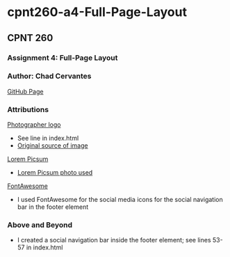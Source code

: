 # cpnt260-a4-Full-Page-Layout
## CPNT 260
### Assignment 4: Full-Page Layout
### Author: Chad Cervantes 

[GitHub Page](https://chad-cervantes.github.io/cpnt260-a4-Full-Page-Layout/)

### Attributions 

[Photographer logo](https://global-uploads.webflow.com/63a9fb94e473f36dbe99c1b1/64879902d220c134514f49d7_iziIZfUDS2KEG5yznkig.png)
- See line in index.html
- [Original source of image](https://www.manypixels.co/blog/brand-design/photography-logo)

[Lorem Picsum](https://picsum.photos/)
 - [Lorem Picsum photo used](https://fastly.picsum.photos/id/823/5000/3333.jpg?hmac=75sjFAfvXxelfFDFdlupCl2KDgIbyOOBTmvhcr6u0B8)

 [FontAwesome](https://fontawesome.com/)
  - I used FontAwesome for the social media icons for the social navigation bar in the footer element

### Above and Beyond

- I created a social navigation bar inside the footer element; see lines 53-57 in index.html

